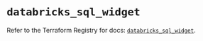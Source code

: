 # `databricks_sql_widget`

Refer to the Terraform Registry for docs: [`databricks_sql_widget`](https://registry.terraform.io/providers/databricks/databricks/1.93.0/docs/resources/sql_widget).
